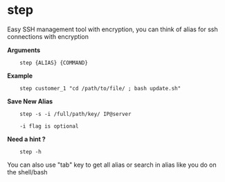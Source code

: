 # step
Easy SSH management tool with encryption, you can think of alias for ssh connections with encryption

**Arguments**

````shell
    step {ALIAS} {COMMAND}
````

**Example**

````shell
    step customer_1 "cd /path/to/file/ ; bash update.sh"
````

**Save New Alias**

````shell
    step -s -i /full/path/key/ IP@server
````
````shell
    -i flag is optional
````

**Need a hint ?**
````shell
    step -h
````

You can also use "tab" key to get all alias or search in alias like you do on the shell/bash